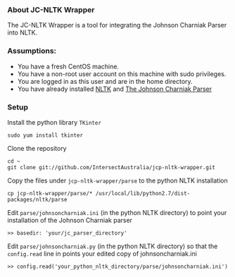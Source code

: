 ### About JC-NLTK Wrapper

The JC-NLTK Wrapper is a tool for integrating the Johnson Charniak Parser into NLTK.

### Assumptions:
* You have a fresh CentOS machine. 
* You have a non-root user account on this machine with sudo privileges. 
* You are logged in as this user and are in the home directory.
* You have already installed [NLTK](NLTK.md) and [The Johnson Charniak Parser](JCParser.md)


### Setup

Install the python library `TKinter`
 
    sudo yum install tkinter

Clone the repository

    cd ~
    git clone git://github.com/IntersectAustralia/jcp-nltk-wrapper.git
    
Copy the files under `jcp-nltk-wrapper/parse` to the python NLTK installation

    cp jcp-nltk-wrapper/parse/* /usr/local/lib/python2.7/dist-packages/nltk/parse 
    
Edit `parse/johnsoncharniak.ini` (in the python NLTK directory) to point your installation of the Johnson Charniak parser

    >> basedir: 'your/jc_parser_directory'
    
Edit `parse/johnsoncharniak.py` (in the python NLTK directory) so that the `config.read` line in points your edited copy of johnsoncharniak.ini

    >> config.read('your_python_nltk_directory/parse/johnsoncharniak.ini')

